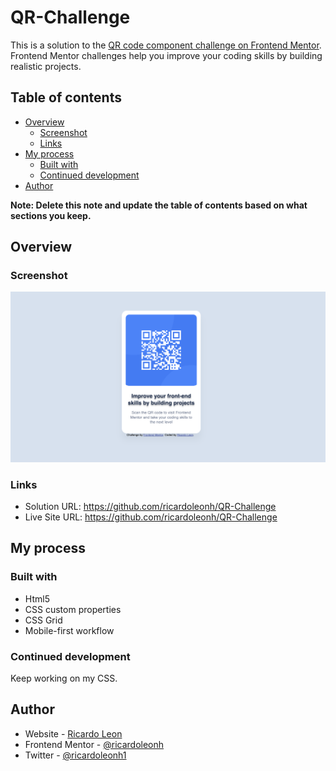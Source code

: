 # QR-Challenge
 
This is a solution to the [QR code component challenge on Frontend Mentor](https://www.frontendmentor.io/challenges/qr-code-component-iux_sIO_H). Frontend Mentor challenges help you improve your coding skills by building realistic projects. 

## Table of contents

- [Overview](#overview)
  - [Screenshot](#screenshot)
  - [Links](#links)
- [My process](#my-process)
  - [Built with](#built-with)
  - [Continued development](#continued-development)
- [Author](#author)

**Note: Delete this note and update the table of contents based on what sections you keep.**

## Overview

### Screenshot

![](./images/Mobile-screenshot.png)

### Links

- Solution URL: https://github.com/ricardoleonh/QR-Challenge
- Live Site URL: https://github.com/ricardoleonh/QR-Challenge

## My process

### Built with

- Html5
- CSS custom properties
- CSS Grid
- Mobile-first workflow

### Continued development
Keep working on my CSS.

## Author

- Website - [Ricardo Leon](https://github.com/ricardoleonh)
- Frontend Mentor - [@ricardoleonh](https://www.frontendmentor.io/profile/ricardoleonh)
- Twitter - [@ricardoleonh1](https://www.twitter.com/ricardoleonh1)



